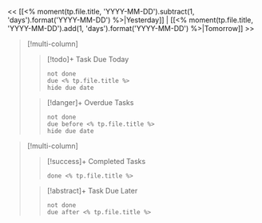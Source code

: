 << [[<% moment(tp.file.title, 'YYYY-MM-DD').subtract(1, 'days').format('YYYY-MM-DD') %>|Yesterday]] | [[<% moment(tp.file.title, 'YYYY-MM-DD').add(1, 'days').format('YYYY-MM-DD') %>|Tomorrow]] >>


> [!multi-column]
> 
> > [!todo]+ Task Due Today
> > ```tasks
> > not done
> > due <% tp.file.title %>
> > hide due date
> > ```
> 
> > [!danger]+ Overdue Tasks
> > ```tasks
> > not done
> > due before <% tp.file.title %>
> > hide due date
> > ```



> [!multi-column]
> 
> > [!success]+ Completed Tasks
> > ```tasks
> > done <% tp.file.title %>
> > ```
> 
> > [!abstract]+ Task Due Later
> > ```tasks
> > not done
> > due after <% tp.file.title %>
> > ```
